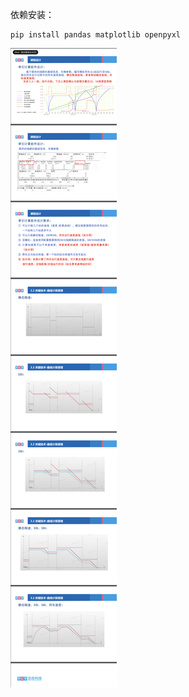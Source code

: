 依赖安装：

```
pip install pandas matplotlib openpyxl
```





![image-20240604164314449](./assets/image-20240604164314449.png)
